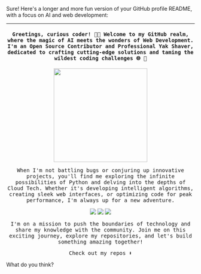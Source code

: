 Sure! Here's a longer and more fun version of your GitHub profile README, with a focus on AI and web development:

---

<h4 align="center"><samp> Greetings, curious coder! 👋🏾 Welcome to my GitHub realm, where the magic of AI meets the wonders of Web Development. I'm an Open Source Contributor and Professional Yak Shaver, dedicated to crafting cutting-edge solutions and taming the wildest coding challenges 🌐 🤖 </samp></h4>

<p align="center">
  <img width="250" src="https://media.giphy.com/media/jIgXf4hgbHCeKiXpvt/giphy.gif">
</p>

<p align="center"><samp>
  When I'm not battling bugs or conjuring up innovative projects, you'll find me exploring the infinite possibilities of Python and delving into the depths of Cloud Tech. Whether it's developing intelligent algorithms, creating sleek web interfaces, or optimizing code for peak performance, I'm always up for a new adventure.
</samp></p>

<p align="center">
<a href="https://dev.to/ari_hacks"><img src="https://img.icons8.com/windows/32/000000/dev.png"/></a>
<a href="https://twitter.com/ari_hacks"><img src="https://img.icons8.com/material-outlined/32/000000/twitter.png"/></a>
<a href="https://ko-fi.com/ari_hacks"><img src="https://img.icons8.com/pastel-glyph/32/000000/like--v1.png"/></a>
</p>

<p align="center"><samp>
  I'm on a mission to push the boundaries of technology and share my knowledge with the community. Join me on this exciting journey, explore my repositories, and let's build something amazing together!  
</samp></p>

<p align="center"><samp>
  Check out my repos ⬇️  
</samp></p>

What do you think?
